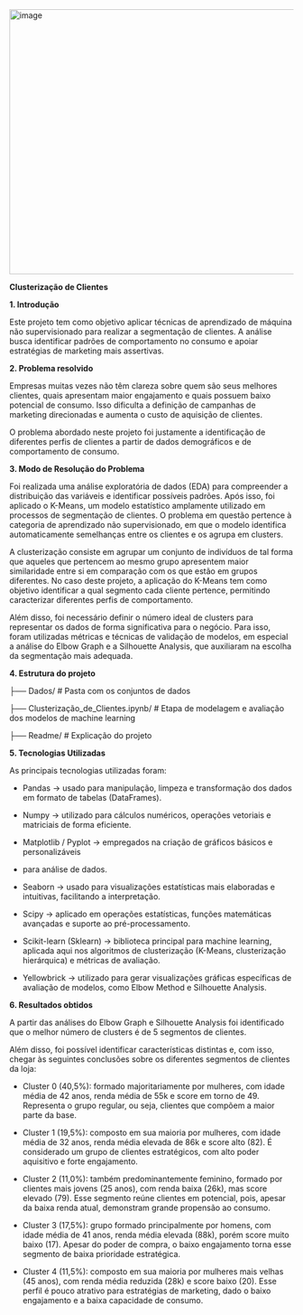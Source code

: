 <img width="827" height="469" alt="image" src="https://github.com/user-attachments/assets/1f11b5f2-34a7-436d-9e7f-9f501fdda951" />


**Clusterização de Clientes** 

**1\. Introdução**

Este projeto tem como objetivo aplicar técnicas de aprendizado de máquina não supervisionado para realizar a segmentação de clientes. A análise busca identificar padrões de comportamento no consumo e apoiar estratégias de marketing mais assertivas.

**2\. Problema resolvido**

Empresas muitas vezes não têm clareza sobre quem são seus melhores clientes, quais apresentam maior engajamento e quais possuem baixo potencial de consumo. Isso dificulta a definição de campanhas de marketing direcionadas e aumenta o custo de aquisição de clientes.

O problema abordado neste projeto foi justamente a identificação de diferentes perfis de clientes a partir de dados demográficos e de comportamento de consumo.

**3\. Modo de Resolução do Problema**

Foi realizada uma análise exploratória de dados (EDA) para compreender a distribuição das variáveis e identificar possíveis padrões. Após isso, foi aplicado o K-Means, um modelo estatístico amplamente utilizado em processos de segmentação de clientes. O problema em questão pertence à categoria de aprendizado não supervisionado, em que o modelo identifica automaticamente semelhanças entre os clientes e os agrupa em clusters.

A clusterização consiste em agrupar um conjunto de indivíduos de tal forma que aqueles que pertencem ao mesmo grupo apresentem maior similaridade entre si em comparação com os que estão em grupos diferentes. No caso deste projeto, a aplicação do K-Means tem como objetivo identificar a qual segmento cada cliente pertence, permitindo caracterizar diferentes perfis de comportamento.

Além disso, foi necessário definir o número ideal de clusters para representar os dados de forma significativa para o negócio. Para isso, foram utilizadas métricas e técnicas de validação de modelos, em especial a análise do Elbow Graph e a Silhouette Analysis, que auxiliaram na escolha da segmentação mais adequada.

**4\. Estrutura do projeto**

├── Dados/                            # Pasta com os conjuntos de dados

├── Clusterização_de_Clientes.ipynb/   # Etapa de modelagem e avaliação dos modelos de machine learning

├── Readme/                               # Explicação do projeto

**5\. Tecnologias Utilizadas** 

As principais tecnologias utilizadas foram: 

* Pandas → usado para manipulação, limpeza e transformação dos dados em formato de tabelas (DataFrames).

* Numpy → utilizado para cálculos numéricos, operações vetoriais e matriciais de forma eficiente.

* Matplotlib / Pyplot → empregados na criação de gráficos básicos e personalizáveis   
* para análise de dados.

* Seaborn → usado para visualizações estatísticas mais elaboradas e intuitivas, facilitando a interpretação.

* Scipy → aplicado em operações estatísticas, funções matemáticas avançadas e suporte ao pré-processamento.

* Scikit-learn (Sklearn) → biblioteca principal para machine learning, aplicada aqui nos algoritmos de clusterização (K-Means, clusterização hierárquica) e métricas de avaliação.

* Yellowbrick → utilizado para gerar visualizações gráficas específicas de avaliação de modelos, como Elbow Method e Silhouette Analysis.

  

**6\. Resultados obtidos**

A partir das análises do Elbow Graph e Silhouette Analysis foi identificado que o melhor número de clusters é de 5 segmentos de clientes. 

Além disso, foi possível identificar características distintas e, com isso, chegar às seguintes conclusões sobre os diferentes segmentos de clientes da loja:

* Cluster 0 (40,5%): formado majoritariamente por mulheres, com idade média de 42 anos, renda média de 55k e score em torno de 49\. Representa o grupo regular, ou seja, clientes que compõem a maior parte da base.

* Cluster 1 (19,5%): composto em sua maioria por mulheres, com idade média de 32 anos, renda média elevada de 86k e score alto (82). É considerado um grupo de clientes estratégicos, com alto poder aquisitivo e forte engajamento.

* Cluster 2 (11,0%): também predominantemente feminino, formado por clientes mais jovens (25 anos), com renda baixa (26k), mas score elevado (79). Esse segmento reúne clientes em potencial, pois, apesar da baixa renda atual, demonstram grande propensão ao consumo.

* Cluster 3 (17,5%): grupo formado principalmente por homens, com idade média de 41 anos, renda média elevada (88k), porém score muito baixo (17). Apesar do poder de compra, o baixo engajamento torna esse segmento de baixa prioridade estratégica.

* Cluster 4 (11,5%): composto em sua maioria por mulheres mais velhas (45 anos), com renda média reduzida (28k) e score baixo (20). Esse perfil é pouco atrativo para estratégias de marketing, dado o baixo engajamento e a baixa capacidade de consumo.

